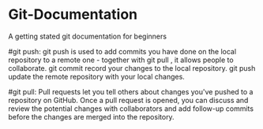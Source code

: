 # Git-Documentation
A getting stated git documentation for beginners


#git push:
git push is used to add commits you have done on the local repository to a remote one - together with git pull , it allows people to collaborate. git commit record your changes to the local repository. git push update the remote repository with your local changes.




#git pull:
Pull requests let you tell others about changes you've pushed to a repository on GitHub. Once a pull request is opened, you can discuss and review the potential changes with collaborators and add follow-up commits before the changes are merged into the repository.